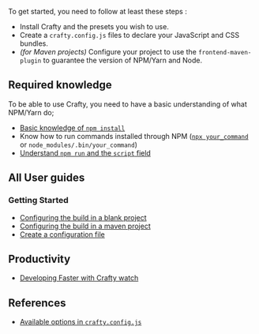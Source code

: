 To get started, you need to follow at least these steps :

- Install Crafty and the presets you wish to use.
- Create a `crafty.config.js` files to declare your JavaScript and CSS bundles.
- _(for Maven projects)_ Configure your project to use the
  `frontend-maven-plugin` to guarantee the version of NPM/Yarn and
  Node.

## Required knowledge

To be able to use Crafty, you need to have a basic understanding of
what NPM/Yarn do;

- [Basic knowledge of `npm install`](https://docs.npmjs.com/getting-started/installing-npm-packages-locally)
- Know how to run commands installed through NPM
  ([`npx your_command`](https://medium.com/@maybekatz/introducing-npx-an-npm-package-runner-55f7d4bd282b)
  or `node_modules/.bin/your_command`)
- [Understand `npm run` and the `script` field](https://docs.npmjs.com/misc/scripts)

## All User guides

### Getting Started

- [Configuring the build in a blank project](User_Guides/Configuring_the_build_in_a_blank_project.md)
- [Configuring the build in a maven project](User_Guides/Configuring_the_build_in_a_maven_project.md)
- [Create a configuration file](User_Guides/Create_a_configuration_file.md)

## Productivity

- [Developing Faster with Crafty watch](User_Guides/Developing_Faster_with_Crafty_watch.md)

## References

- [Available options in `crafty.config.js`](User_Guides/crafty.config.js_Available_Options.md)
